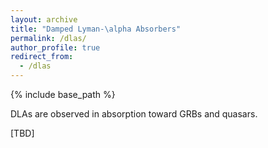 ```yaml
---
layout: archive
title: "Damped Lyman-\alpha Absorbers"
permalink: /dlas/
author_profile: true
redirect_from:
  - /dlas
---
```


{% include base_path %}

DLAs are observed in absorption toward GRBs and quasars.

[TBD]

